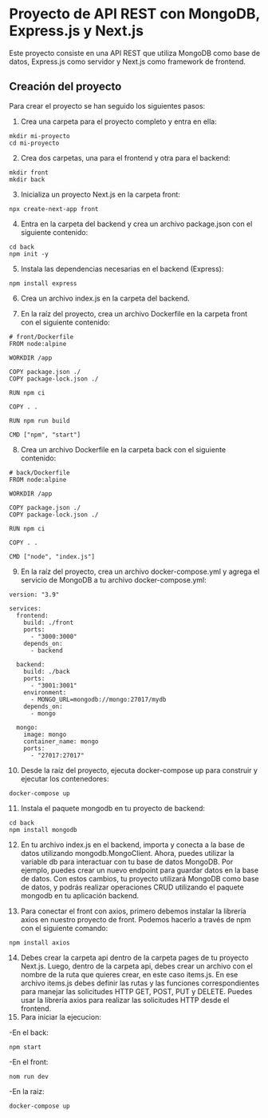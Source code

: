 # Proyecto de API REST con MongoDB, Express.js y Next.js
Este proyecto consiste en una API REST que utiliza MongoDB como base de datos, Express.js como servidor y Next.js como framework de frontend.

## Creación del proyecto
Para crear el proyecto se han seguido los siguientes pasos:

1. Crea una carpeta para el proyecto completo y entra en ella:
```
mkdir mi-proyecto
cd mi-proyecto
```
2. Crea dos carpetas, una para el frontend y otra para el backend:
```
mkdir front
mkdir back
```
3. Inicializa un proyecto Next.js en la carpeta front:
```
npx create-next-app front
```
4. Entra en la carpeta del backend y crea un archivo package.json con el siguiente contenido:
```
cd back
npm init -y
```
5. Instala las dependencias necesarias en el backend (Express):
```
npm install express
```
6. Crea un archivo index.js en la carpeta del backend.

7. En la raíz del proyecto, crea un archivo Dockerfile en la carpeta front con el siguiente contenido:
```
# front/Dockerfile
FROM node:alpine

WORKDIR /app

COPY package.json ./
COPY package-lock.json ./

RUN npm ci

COPY . .

RUN npm run build

CMD ["npm", "start"]
```
8. Crea un archivo Dockerfile en la carpeta back con el siguiente contenido:
```
# back/Dockerfile
FROM node:alpine

WORKDIR /app

COPY package.json ./
COPY package-lock.json ./

RUN npm ci

COPY . .

CMD ["node", "index.js"]
```
9. En la raíz del proyecto, crea un archivo docker-compose.yml y agrega el servicio de MongoDB a tu archivo docker-compose.yml:
```
version: "3.9"

services:
  frontend:
    build: ./front
    ports:
      - "3000:3000"
    depends_on:
      - backend

  backend:
    build: ./back
    ports:
      - "3001:3001"
    environment:
      - MONGO_URL=mongodb://mongo:27017/mydb
    depends_on:
      - mongo

  mongo:
    image: mongo
    container_name: mongo
    ports:
      - "27017:27017"
```
10. Desde la raíz del proyecto, ejecuta docker-compose up para construir y ejecutar los contenedores:
```
docker-compose up
```
11. Instala el paquete mongodb en tu proyecto de backend:
```
cd back
npm install mongodb
```
12. En tu archivo index.js en el backend, importa y conecta a la base de datos utilizando mongodb.MongoClient. 
Ahora, puedes utilizar la variable db para interactuar con tu base de datos MongoDB. Por ejemplo, puedes crear un nuevo endpoint para guardar datos en la base de datos. Con estos cambios, tu proyecto utilizará MongoDB como base de datos, y podrás realizar operaciones CRUD utilizando el paquete mongodb en tu aplicación backend.

13. Para conectar el front con axios, primero debemos instalar la librería axios en nuestro proyecto de front. Podemos hacerlo a través de npm con el siguiente comando:
```
npm install axios
```
14. Debes crear la carpeta api dentro de la carpeta pages de tu proyecto Next.js. Luego, dentro de la carpeta api, debes crear un archivo con el nombre de la ruta que quieres crear, en este caso items.js. En ese archivo items.js debes definir las rutas y las funciones correspondientes para manejar las solicitudes HTTP GET, POST, PUT y DELETE. Puedes usar la librería axios para realizar las solicitudes HTTP desde el frontend. 
15. Para iniciar la ejecucion:

-En el back:
```
npm start
```
-En el front:
```
nom run dev
```
-En la raiz:
```
docker-compose up
```
